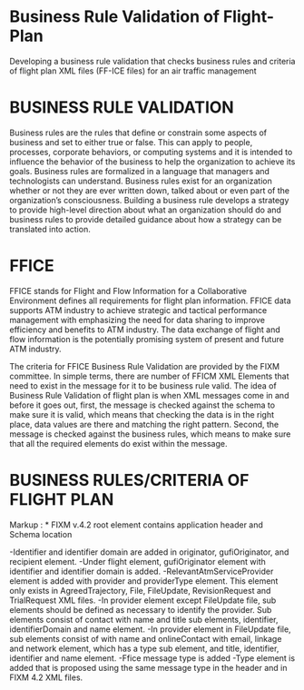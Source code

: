 # Business Rule Validation of Flight-Plan
Developing a business rule validation that checks business rules and criteria of flight plan XML files (FF-ICE files) for an air traffic management 

# BUSINESS RULE VALIDATION
Business rules are the rules that define or constrain some aspects of business and set to either true or false. This can apply to people, processes, corporate behaviors, or computing systems and it is intended to influence the behavior of the business to help the organization to achieve its goals. Business rules are formalized in a language that managers and technologists can understand. Business rules exist for an organization whether or not they are ever written down, talked about or even part of the organization’s consciousness. Building a business rule develops a strategy to provide high-level direction about what an organization should do and business rules to provide detailed guidance about how a strategy can be translated into action.

# FFICE
FFICE stands for Flight and Flow Information for a Collaborative Environment defines all requirements for flight plan information. FFICE data supports ATM industry to achieve strategic and tactical performance management with emphasizing the need for data sharing to improve efficiency and benefits to ATM industry. The data exchange of flight and flow information is the potentially promising system of present and future ATM industry.

The criteria for FFICE Business Rule Validation are provided by the FIXM committee. In simple terms, there are number of FFICM XML Elements that need to exist in the message for it to be business rule valid. The idea of Business Rule Validation of flight plan is when XML messages come in and before it goes out, first, the message is checked against the schema to make sure it is valid, which means that checking the data is in the right place, data values are there and matching the right pattern. Second, the message is checked against the business rules, which means to make sure that all the required elements do exist within the message.

# BUSINESS RULES/CRITERIA OF FLIGHT PLAN
 Markup : * FIXM v.4.2 root element contains application header and Schema location
 

-Identifier and identifier domain are added in originator, gufiOriginator, and recipient element.
-Under flight element, gufiOriginator element with identifier and identifier domain is added.
-RelevantAtmServiceProvider element is added with provider and providerType element. This element only exists in AgreedTrajectory, File, FileUpdate,   RevisionRequest and TrialRequest XML files.
-In provider element except FileUpdate file, sub elements should be defined as necessary to identify the provider. Sub elements consist of contact with name and title sub elements, identifier, identifierDomain and name element.
-In provider element in FileUpdate file, sub elements consist of with name and onlineContact with email, linkage and network element, which has a type sub element, and title, identifier, identifier and name element.
-Ffice message type is added
-Type element is added that is proposed using the same message type in the header and in FIXM 4.2 XML files.



